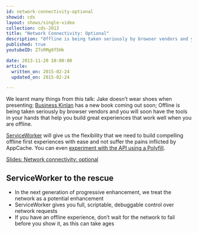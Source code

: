 ```yaml
---
id: network-connectivity-optional
showid: cds
layout: shows/single-video
collection: cds-2013
title: "Network Connectivity: Optional"
description: "Offline is being taken seriously by browser vendors and you will soon have the tools in your hands that help you build great experiences that work well when you are offline."
published: true
youtubeID: Z7sRMg0f5Hk

date: 2013-11-20 10:00:00
article:
  written_on: 2015-02-24
  updated_on: 2015-02-24

---
```


We learnt many things from this talk: Jake doesn’t wear shoes when presenting; [Business Kinlan](https://twitter.com/Business_Kinlan/status/403231878246715392) has a new book coming out soon; Offline is being taken seriously by browser vendors and you will soon have the tools in your hands that help you build great experiences that work well when you are offline.

[ServiceWorker](https://github.com/slightlyoff/ServiceWorker) will give us the flexibility that we need to build compelling offline first experiences with ease and not suffer the pains inflicted by AppCache.  You can even [experiment with the API using a Polyfill](https://github.com/phuu/serviceworker-demo).

[Slides: Network connectivity: optional](https://speakerdeck.com/jaffathecake/network-optional)

## ServiceWorker to the rescue

+ In the next generation of progressive enhancement, we treat the network as a potential enhancement
+ ServiceWorker gives you full, scriptable, debuggable control over network requests
+ If you have an offline experience, don’t wait for the network to fail before you show it, as this can take ages
